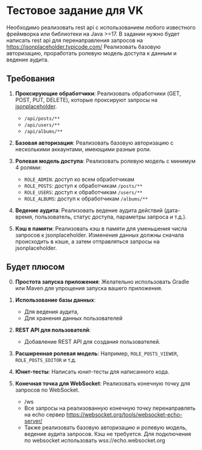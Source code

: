 # Тестовое задание для VK

Необходимо реализовать rest api с использованием любого известного фреймворка или библиотеки на Java >=17.
В задании нужно будет написать rest api для перенаправления запросов на https://jsonplaceholder.typicode.com/
Реализовать базовую авторизацию, проработать ролевую модель доступа к данным и ведение аудита.

## Требования

1. **Проксирующие обработчики**: Реализовать обработчики (GET, POST, PUT, DELETE), которые проксируют запросы на [jsonplaceholder](https://jsonplaceholder.typicode.com/).
   - `/api/posts/**`
   - `/api/users/**`
   - `/api/albums/**`

2. **Базовая авторизация**: Реализовать базовую авторизацию с несколькими аккаунтами, имеющими разные роли.

3. **Ролевая модель доступа**: Реализовать ролевую модель с минимум 4 ролями:
   - `ROLE_ADMIN`: доступ ко всем обработчикам
   - `ROLE_POSTS`: доступ к обработчикам `/posts/**`
   - `ROLE_USERS`: доступ к обработчикам `/users/**`
   - `ROLE_ALBUMS`: доступ к обработчикам `/albums/**`

4. **Ведение аудита**: Реализовать ведение аудита действий (дата-время, пользователь, статус доступа, параметры запроса и т.д.).

5. **Кэш в памяти**: Реализовать кэш в памяти для уменьшения числа запросов к jsonplaceholder. Изменения данных должны сначала происходить в кэше, а затем отправляться запросы на jsonplaceholder.

## Будет плюсом

0. **Простота запуска приложения**: Желательно использовать Gradle или Maven для упрощения запуска вашего приложения.

1. **Использование базы данных**:
   - Для ведения аудита,
   - Для хранения данных пользователей
  
2. **REST API для пользователй**:
   -  Добавление REST API для создания пользователей.

3. **Расширенная ролевая модель**: Например, `ROLE_POSTS_VIEWER`, `ROLE_POSTS_EDITOR` и т.д.

4. **Юнит-тесты**: Написать юнит-тесты для написанного кода.

5. **Конечная точка для WebSocket**: Реализовать конечную точку для запросов по WebSocket.
   - /ws
   - Все запросы на реализованную конечную точку перенаправлять на echo сервер https://websocket.org/tools/websocket-echo-server/
   - Также реализовать базовую авторизацию и ролевую модель, ведение аудита запросов. Кэш не требуется. Для подключения по websocket использовать wss://echo.websocket.org
